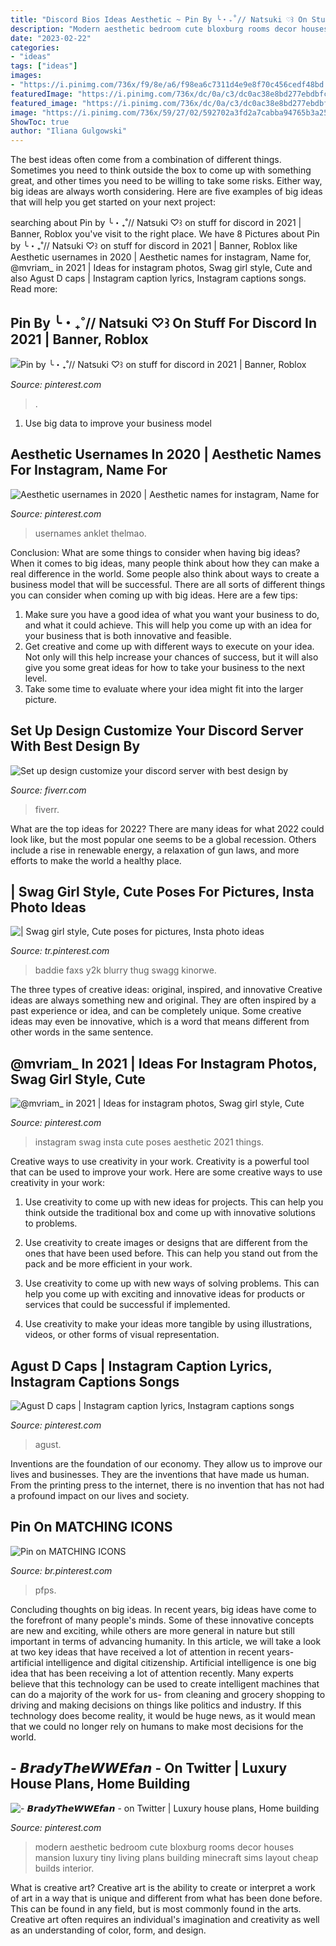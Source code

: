```yaml
---
title: "Discord Bios Ideas Aesthetic ~ Pin By ╰・₊˚// Natsuki ♡꒱ On Stuff For Discord In 2021"
description: "Modern aesthetic bedroom cute bloxburg rooms decor houses mansion luxury tiny living plans building minecraft sims layout cheap builds interior"
date: "2023-02-22"
categories:
- "ideas"
tags: ["ideas"]
images:
- "https://i.pinimg.com/736x/f9/8e/a6/f98ea6c7311d4e9e8f70c456cedf48bd.jpg"
featuredImage: "https://i.pinimg.com/736x/dc/0a/c3/dc0ac38e8bd277ebdbfcd8845fdb673f.jpg"
featured_image: "https://i.pinimg.com/736x/dc/0a/c3/dc0ac38e8bd277ebdbfcd8845fdb673f.jpg"
image: "https://i.pinimg.com/736x/59/27/02/592702a3fd2a7cabba94765b3a25515b.jpg"
ShowToc: true
author: "Iliana Gulgowski"
---
```



The best ideas often come from a combination of different things. Sometimes you need to think outside the box to come up with something great, and other times you need to be willing to take some risks. Either way, big ideas are always worth considering. Here are five examples of big ideas that will help you get started on your next project: 

	

		
searching about Pin by ╰・₊˚// Natsuki ♡꒱ on stuff for discord in 2021 | Banner, Roblox you've visit to the right place. We have 8 Pictures about Pin by ╰・₊˚// Natsuki ♡꒱ on stuff for discord in 2021 | Banner, Roblox like Aesthetic usernames in 2020 | Aesthetic names for instagram, Name for, @mvriam_ in 2021 | Ideas for instagram photos, Swag girl style, Cute and also Agust D caps | Instagram caption lyrics, Instagram captions songs. Read more:
		
    
## Pin By ╰・₊˚// Natsuki ♡꒱ On Stuff For Discord In 2021 | Banner, Roblox

<img loading=lazy src="https://i.pinimg.com/736x/da/c3/88/dac3883d0a277b9624c1435acd2f4536.jpg" onerror="this.onerror=null;this.src='https://tse4.mm.bing.net/th?id=OIP.X7zihxSCM-m-E56Tbvs_aAHaEK&amp;pid=15.1';" alt="Pin by ╰・₊˚// Natsuki ♡꒱ on stuff for discord in 2021 | Banner, Roblox">

_Source: pinterest.com_

>. 

	

1. Use big data to improve your business model

    
## Aesthetic Usernames In 2020 | Aesthetic Names For Instagram, Name For

<img loading=lazy src="https://i.pinimg.com/736x/e7/de/22/e7de2221a8bf4fb8729a54569e89d602.jpg" onerror="this.onerror=null;this.src='https://tse1.mm.bing.net/th?id=OIP.W0mOsPIgL2euy32A-ptFBAHaEK&amp;pid=15.1';" alt="Aesthetic usernames in 2020 | Aesthetic names for instagram, Name for">

_Source: pinterest.com_

>usernames anklet thelmao. 

	

Conclusion: What are some things to consider when having big ideas?
When it comes to big ideas, many people think about how they can make a real difference in the world. Some people also think about ways to create a business model that will be successful. There are all sorts of different things you can consider when coming up with big ideas. Here are a few tips: 
1) Make sure you have a good idea of what you want your business to do, and what it could achieve. This will help you come up with an idea for your business that is both innovative and feasible. 
2) Get creative and come up with different ways to execute on your idea. Not only will this help increase your chances of success, but it will also give you some great ideas for how to take your business to the next level. 
3) Take some time to evaluate where your idea might fit into the larger picture.

    
## Set Up Design Customize Your Discord Server With Best Design By

<img loading=lazy src="https://fiverr-res.cloudinary.com/images/t_main1,q_auto,f_auto,q_auto,f_auto/gigs2/181917165/original/305132b71f8fb380cd753240f380b6ee31476c9a/professionally-setup-discord-server-with-interactive-design.jpg" onerror="this.onerror=null;this.src='https://tse3.mm.bing.net/th?id=OIP.J51fLuP4yEJvsd930mjIAAHaE_&amp;pid=15.1';" alt="Set up design customize your discord server with best design by">

_Source: fiverr.com_

>fiverr. 

	

What are the top ideas for 2022?
There are many ideas for what 2022 could look like, but the most popular one seems to be a global recession. Others include a rise in renewable energy, a relaxation of gun laws, and more efforts to make the world a healthy place.

    
## | Swag Girl Style, Cute Poses For Pictures, Insta Photo Ideas

<img loading=lazy src="https://i.pinimg.com/736x/26/6c/71/266c713f4d0ca8876b4b72a00a18fa57.jpg" onerror="this.onerror=null;this.src='https://tse4.mm.bing.net/th?id=OIP.TLB9sXnnJj2kvqGdbUMuVgHaNK&amp;pid=15.1';" alt="| Swag girl style, Cute poses for pictures, Insta photo ideas">

_Source: tr.pinterest.com_

>baddie faxs y2k blurry thug swagg kinorwe. 

	

The three types of creative ideas: original, inspired, and innovative
Creative ideas are always something new and original. They are often inspired by a past experience or idea, and can be completely unique. Some creative ideas may even be innovative, which is a word that means different from other words in the same sentence.

    
## @mvriam_ In 2021 | Ideas For Instagram Photos, Swag Girl Style, Cute

<img loading=lazy src="https://i.pinimg.com/736x/dc/0a/c3/dc0ac38e8bd277ebdbfcd8845fdb673f.jpg" onerror="this.onerror=null;this.src='https://tse2.mm.bing.net/th?id=OIP.-DYDAsifZS_m7HHs8-g1vwHaNK&amp;pid=15.1';" alt="@mvriam_ in 2021 | Ideas for instagram photos, Swag girl style, Cute">

_Source: pinterest.com_

>instagram swag insta cute poses aesthetic 2021 things. 

	

Creative ways to use creativity in your work.
Creativity is a powerful tool that can be used to improve your work. Here are some creative ways to use creativity in your work:
1. Use creativity to come up with new ideas for projects. This can help you think outside the traditional box and come up with innovative solutions to problems.

2. Use creativity to create images or designs that are different from the ones that have been used before. This can help you stand out from the pack and be more efficient in your work.

3. Use creativity to come up with new ways of solving problems. This can help you come up with exciting and innovative ideas for products or services that could be successful if implemented.

4. Use creativity to make your ideas more tangible by using illustrations, videos, or other forms of visual representation.

    
## Agust D Caps | Instagram Caption Lyrics, Instagram Captions Songs

<img loading=lazy src="https://i.pinimg.com/736x/59/27/02/592702a3fd2a7cabba94765b3a25515b.jpg" onerror="this.onerror=null;this.src='https://tse4.mm.bing.net/th?id=OIP.Ns3v_XhC7CeAeLardDtOUQHaOG&amp;pid=15.1';" alt="Agust D caps | Instagram caption lyrics, Instagram captions songs">

_Source: pinterest.com_

>agust. 

	

Inventions are the foundation of our economy. They allow us to improve our lives and businesses. They are the inventions that have made us human. From the printing press to the internet, there is no invention that has not had a profound impact on our lives and society.

    
## Pin On MATCHING ICONS

<img loading=lazy src="https://i.pinimg.com/736x/2d/fe/41/2dfe414f1c675b9900cea2eccb4213af.jpg" onerror="this.onerror=null;this.src='https://tse1.mm.bing.net/th?id=OIP.sT6Zv4JjoTCtiEQyxkfBlgHaHa&amp;pid=15.1';" alt="Pin on MATCHING ICONS">

_Source: br.pinterest.com_

>pfps. 

	

Concluding thoughts on big ideas.
In recent years, big ideas have come to the forefront of many people's minds. Some of these innovative concepts are new and exciting, while others are more general in nature but still important in terms of advancing humanity. In this article, we will take a look at two key ideas that have received a lot of attention in recent years- artificial intelligence and digital citizenship. 
Artificial intelligence is one big idea that has been receiving a lot of attention recently. Many experts believe that this technology can be used to create intelligent machines that can do a majority of the work for us- from cleaning and grocery shopping to driving and making decisions on things like politics and industry. If this technology does become reality, it would be huge news, as it would mean that we could no longer rely on humans to make most decisions for the world.

    
## - 𝘽𝙧𝙖𝙙𝙮𝙏𝙝𝙚𝙒𝙒𝙀𝙛𝙖𝙣 - On Twitter | Luxury House Plans, Home Building

<img loading=lazy src="https://i.pinimg.com/736x/f9/8e/a6/f98ea6c7311d4e9e8f70c456cedf48bd.jpg" onerror="this.onerror=null;this.src='https://tse3.mm.bing.net/th?id=OIP.Y27eHIF2pNOKfFdwUhNDYwHaEL&amp;pid=15.1';" alt="- 𝘽𝙧𝙖𝙙𝙮𝙏𝙝𝙚𝙒𝙒𝙀𝙛𝙖𝙣 - on Twitter | Luxury house plans, Home building">

_Source: pinterest.com_

>modern aesthetic bedroom cute bloxburg rooms decor houses mansion luxury tiny living plans building minecraft sims layout cheap builds interior. 

	

What is creative art?
Creative art is the ability to create or interpret a work of art in a way that is unique and different from what has been done before. This can be found in any field, but is most commonly found in the arts. Creative art often requires an individual's imagination and creativity as well as an understanding of color, form, and design.

